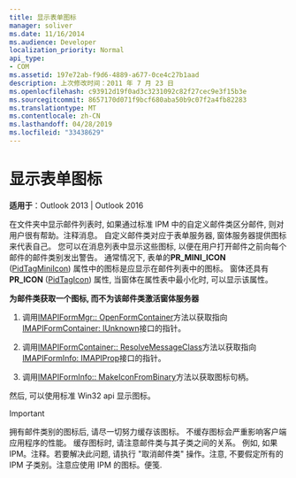 ```yaml
---
title: 显示表单图标
manager: soliver
ms.date: 11/16/2014
ms.audience: Developer
localization_priority: Normal
api_type:
- COM
ms.assetid: 197e72ab-f9d6-4889-a677-0ce4c27b1aad
description: 上次修改时间：2011 年 7 月 23 日
ms.openlocfilehash: c93912d19f0ad3c3231092c82f27cec9e3f15b3e
ms.sourcegitcommit: 8657170d071f9bcf680aba50b9c07f2a4fb82283
ms.translationtype: MT
ms.contentlocale: zh-CN
ms.lasthandoff: 04/28/2019
ms.locfileid: "33438629"
---
```

# <a name="displaying-form-icons"></a>显示表单图标

  
  
**适用于**：Outlook 2013 | Outlook 2016 
  
在文件夹中显示邮件列表时, 如果通过标准 IPM 中的自定义邮件类区分邮件, 则对用户很有帮助。注释消息。 自定义邮件类对应于表单服务器, 窗体服务器提供图标来代表自己。 您可以在消息列表中显示这些图标, 以便在用户打开邮件之前向每个邮件的邮件类别发出警告。 通常情况下, 表单的**PR_MINI_ICON** ([PidTagMiniIcon](pidtagminiicon-canonical-property.md)) 属性中的图标是应显示在邮件列表中的图标。 窗体还具有**PR_ICON** ([PidTagIcon](pidtagicon-canonical-property.md)) 属性, 当窗体在属性表中最小化时, 可以显示该属性。
  
 **为邮件类获取一个图标, 而不为该邮件类激活窗体服务器**
  
1. 调用[IMAPIFormMgr:: OpenFormContainer](imapiformmgr-openformcontainer.md)方法以获取指向[IMAPIFormContainer: IUnknown](imapiformcontaineriunknown.md)接口的指针。 
    
2. 调用[IMAPIFormContainer:: ResolveMessageClass](imapiformcontainer-resolvemessageclass.md)方法以获取指向[IMAPIFormInfo: IMAPIProp](imapiforminfoimapiprop.md)接口的指针。 
    
3. 调用[IMAPIFormInfo:: MakeIconFromBinary](imapiforminfo-makeiconfrombinary.md)方法以获取图标句柄。 
    
然后, 可以使用标准 Win32 api 显示图标。
  
> [!IMPORTANT]
> 拥有邮件类别的图标后, 请尽一切努力缓存该图标。 不缓存图标会严重影响客户端应用程序的性能。 缓存图标时, 请注意邮件类与其子类之间的关系。 例如, 如果 IPM。注释。若要解决此问题, 请执行 "取消邮件类" 操作。注意, 不要假定所有的 IPM 子类别。注意应使用 IPM 的图标。便笺. 
  

